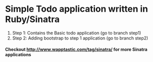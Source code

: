 # Simple Todo application written in Ruby/Sinatra

1. Step 1: Contains the Basic todo application (go to branch step1)
2. Step 2: Adding bootstrap to step 1 application (go to branch step2)



#### Checkout http://www.wapptastic.com/tag/sinatra/ for more Sinatra applications